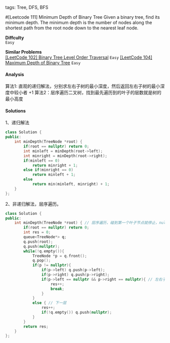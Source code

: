 tags: Tree, DFS, BFS

#[Leetcode 111] Minimum Depth of Binary Tree
Given a binary tree, find its minimum depth.
The minimum depth is the number of nodes along the shortest path from the root node down to the nearest leaf node.

**Diffculty**  
`Easy`

**Similar Problems**  
[[LeetCode 102] Binary Tree Level Order Traversal]() `Easy`
[[LeetCode 104] Maximum Depth of Binary Tree]() `Easy`


#### Analysis

算法1: 直观的递归解法，分别求左右子树的最小深度，然后返回左右子树的最小深度中较小者 +1
算法2：层序遍历二叉树，找到最先遍历到的叶子的层数就是树的最小高度


#### Solutions

1、递归解法

```cpp
class Solution {
public:
    int minDepth(TreeNode *root) {
        if(root == nullptr) return 0;
        int minleft = minDepth(root->left);
        int minright = minDepth(root->right);
        if(minleft == 0)
            return minright + 1;
        else if(minright == 0)
            return minleft + 1;
        else 
            return min(minleft, minright) + 1;
    }
};
```

2、非递归解法，层序遍历。

```cpp
class Solution {
public:
    int minDepth(TreeNode *root) { // 层序遍历，碰到第一个叶子节点就停止，nullptr 作为每一层节点的分割标志
        if(root == nullptr) return 0;
        int res = 0;
        queue<TreeNode*> q;
        q.push(root);
        q.push(nullptr);
        while(!q.empty()){
            TreeNode *p = q.front();
            q.pop();
            if(p != nullptr){
                if(p->left) q.push(p->left);
                if(p->right) q.push(p->right);
                if(p->left == nullptr && p->right == nullptr){ // 左右子节点都是空，说明已经到了叶子节点。
                    res++;
                    break;
                }
            }
            else { // 下一层
                res++;
                if(!q.empty()) q.push(nullptr);
            }
        }
        return res;
    }
};
```